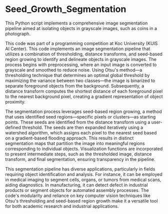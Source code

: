 # Seed_Growth_Segmentation
This Python script implements a comprehensive image segmentation pipeline aimed at isolating objects in grayscale images, such as coins in a photograph.

This code was part of a programming competition at Koc University (KUIS AI Center).
This code implements an image segmentation pipeline that utilizes a combination of thresholding, distance transforms, and seed-based region growing to identify and delineate objects in grayscale images. The process begins with preprocessing, where an input image is converted to grayscale and smoothed to reduce noise. Using Otsu's method—a thresholding technique that determines an optimal global threshold by maximizing the variance between two classes—the image is binarized to separate foreground objects from the background. Subsequently, a distance transform computes the shortest distance of each foreground pixel to the nearest background pixel, creating a gradient representation of object proximity.

The segmentation process leverages seed-based region growing, a method that uses identified seed regions—specific pixels or clusters—as starting points. These seeds are identified from the distance transform using a user-defined threshold. The seeds are then expanded iteratively using a watershed algorithm, which assigns each pixel to the nearest seed based on a gradient-based flooding approach. This results in distinct segmentation maps that partition the image into meaningful regions corresponding to individual objects. Visualization functions are incorporated to present intermediate steps, such as the thresholded image, distance transform, and final segmentation, ensuring transparency in the pipeline.

This segmentation pipeline has diverse applications, particularly in fields requiring object identification and analysis. For instance, it can be employed in medical imaging to segment cells, organs, or tumors from medical scans, aiding diagnostics. In manufacturing, it can detect defect in industrial products or segment objects for automated assembly processes. The code's modularity and reliance on key computer vision techniques like Otsu's thresholding and seed-based region growth make it a versatile tool for both academic research and industrial applications.
